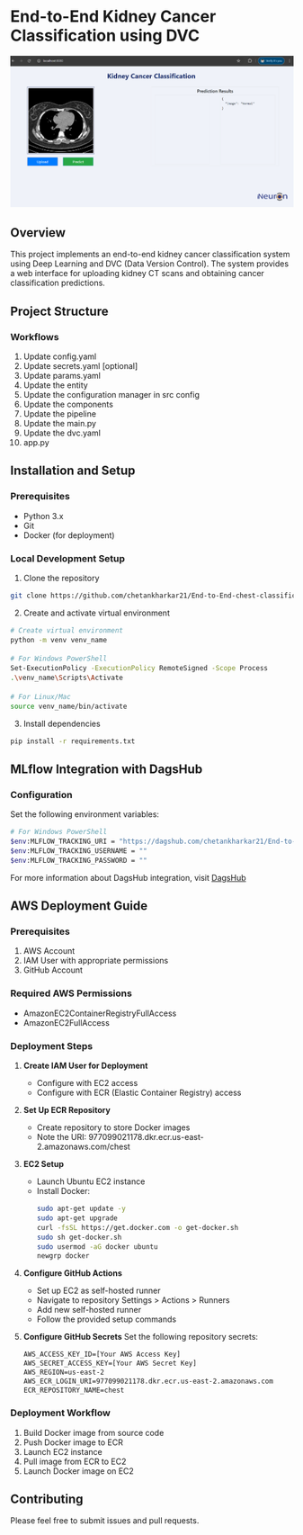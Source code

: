# End-to-End Kidney Cancer Classification using DVC

![alt text](image-1.png)

## Overview
This project implements an end-to-end kidney cancer classification system using Deep Learning and DVC (Data Version Control). The system provides a web interface for uploading kidney CT scans and obtaining cancer classification predictions.

## Project Structure

### Workflows
1. Update config.yaml
2. Update secrets.yaml [optional]
3. Update params.yaml
4. Update the entity
5. Update the configuration manager in src config
6. Update the components
7. Update the pipeline
8. Update the main.py
9. Update the dvc.yaml
10. app.py

## Installation and Setup

### Prerequisites
- Python 3.x
- Git
- Docker (for deployment)

### Local Development Setup

1. Clone the repository
```bash
git clone https://github.com/chetankharkar21/End-to-End-chest-classification-using-DVC.git
```

2. Create and activate virtual environment
```bash
# Create virtual environment
python -m venv venv_name

# For Windows PowerShell
Set-ExecutionPolicy -ExecutionPolicy RemoteSigned -Scope Process
.\venv_name\Scripts\Activate

# For Linux/Mac
source venv_name/bin/activate
```

3. Install dependencies
```bash
pip install -r requirements.txt
```

## MLflow Integration with DagsHub

### Configuration
Set the following environment variables:

```bash
# For Windows PowerShell
$env:MLFLOW_TRACKING_URI = "https://dagshub.com/chetankharkar21/End-to-End-chest-classification-using-DVC.mlflow"
$env:MLFLOW_TRACKING_USERNAME = ""
$env:MLFLOW_TRACKING_PASSWORD = ""
```

For more information about DagsHub integration, visit [DagsHub](https://dagshub.com/)

## AWS Deployment Guide

### Prerequisites
1. AWS Account
2. IAM User with appropriate permissions
3. GitHub Account

### Required AWS Permissions
- AmazonEC2ContainerRegistryFullAccess
- AmazonEC2FullAccess

### Deployment Steps

1. **Create IAM User for Deployment**
   - Configure with EC2 access
   - Configure with ECR (Elastic Container Registry) access

2. **Set Up ECR Repository**
   - Create repository to store Docker images
   - Note the URI: 977099021178.dkr.ecr.us-east-2.amazonaws.com/chest

3. **EC2 Setup**
   - Launch Ubuntu EC2 instance
   - Install Docker:
     ```bash
     sudo apt-get update -y
     sudo apt-get upgrade
     curl -fsSL https://get.docker.com -o get-docker.sh
     sudo sh get-docker.sh
     sudo usermod -aG docker ubuntu
     newgrp docker
     ```

4. **Configure GitHub Actions**
   - Set up EC2 as self-hosted runner
   - Navigate to repository Settings > Actions > Runners
   - Add new self-hosted runner
   - Follow the provided setup commands

5. **Configure GitHub Secrets**
   Set the following repository secrets:
   ```
   AWS_ACCESS_KEY_ID=[Your AWS Access Key]
   AWS_SECRET_ACCESS_KEY=[Your AWS Secret Key]
   AWS_REGION=us-east-2
   AWS_ECR_LOGIN_URI=977099021178.dkr.ecr.us-east-2.amazonaws.com
   ECR_REPOSITORY_NAME=chest
   ```

### Deployment Workflow
1. Build Docker image from source code
2. Push Docker image to ECR
3. Launch EC2 instance
4. Pull image from ECR to EC2
5. Launch Docker image on EC2

## Contributing
Please feel free to submit issues and pull requests.

